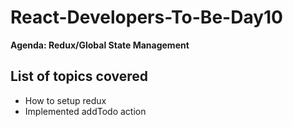 # React-Developers-To-Be-Day10
**Agenda: Redux/Global State Management**
## List of topics covered
* How to setup redux
* Implemented addTodo action
